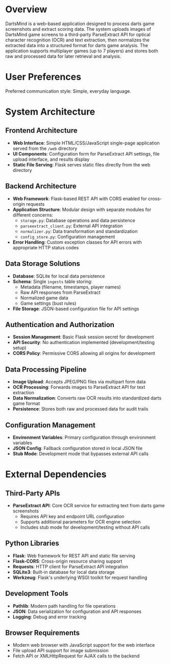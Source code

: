 # Overview

DartsMind is a web-based application designed to process darts game screenshots and extract scoring data. The system uploads images of DartsMind game screens to a third-party ParseExtract API for optical character recognition (OCR) and text extraction, then normalizes the extracted data into a structured format for darts game analysis. The application supports multiplayer games (up to 7 players) and stores both raw and processed data for later retrieval and analysis.

# User Preferences

Preferred communication style: Simple, everyday language.

# System Architecture

## Frontend Architecture
- **Web Interface**: Simple HTML/CSS/JavaScript single-page application served from the `/web` directory
- **UI Components**: Configuration form for ParseExtract API settings, file upload interface, and results display
- **Static File Serving**: Flask serves static files directly from the web directory

## Backend Architecture
- **Web Framework**: Flask-based REST API with CORS enabled for cross-origin requests
- **Application Structure**: Modular design with separate modules for different concerns:
  - `storage.py`: Database operations and data persistence
  - `parseextract_client.py`: External API integration
  - `normalizer.py`: Data transformation and standardization
  - `config_store.py`: Configuration management
- **Error Handling**: Custom exception classes for API errors with appropriate HTTP status codes

## Data Storage Solutions
- **Database**: SQLite for local data persistence
- **Schema**: Single `ingests` table storing:
  - Metadata (filename, timestamps, player names)
  - Raw API responses from ParseExtract
  - Normalized game data
  - Game settings (bust rules)
- **File Storage**: JSON-based configuration file for API settings

## Authentication and Authorization
- **Session Management**: Basic Flask session secret for development
- **API Security**: No authentication implemented (development/testing setup)
- **CORS Policy**: Permissive CORS allowing all origins for development

## Data Processing Pipeline
- **Image Upload**: Accepts JPEG/PNG files via multipart form data
- **OCR Processing**: Forwards images to ParseExtract API for text extraction
- **Data Normalization**: Converts raw OCR results into standardized darts game format
- **Persistence**: Stores both raw and processed data for audit trails

## Configuration Management
- **Environment Variables**: Primary configuration through environment variables
- **JSON Config**: Fallback configuration stored in local JSON file
- **Stub Mode**: Development mode that bypasses external API calls

# External Dependencies

## Third-Party APIs
- **ParseExtract API**: Core OCR service for extracting text from darts game screenshots
  - Requires API key and endpoint URL configuration
  - Supports additional parameters for OCR engine selection
  - Includes stub mode for development/testing without API calls

## Python Libraries
- **Flask**: Web framework for REST API and static file serving
- **Flask-CORS**: Cross-origin resource sharing support
- **Requests**: HTTP client for ParseExtract API integration
- **SQLite3**: Built-in database for local data storage
- **Werkzeug**: Flask's underlying WSGI toolkit for request handling

## Development Tools
- **Pathlib**: Modern path handling for file operations
- **JSON**: Data serialization for configuration and API responses
- **Logging**: Debug and error tracking

## Browser Requirements
- Modern web browser with JavaScript support for the web interface
- File upload API support for image submission
- Fetch API or XMLHttpRequest for AJAX calls to the backend